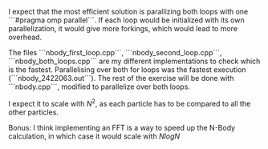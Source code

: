 I expect that the most efficient solution is parallizing both loops with one ´´´#pragma omp parallel´´´. If each loop would be initialized
with its own parallelization, it would give more forkings, which would lead to more overhead.

The files ´´´nbody_first_loop.cpp´´´, ´´´nbody_second_loop.cpp´´´, ´´´nbody_both_loops.cpp´´´ are my different implementations to check which is the fastest. Parallelising over both for loops was the fastest execution (´´´nbody_2422063.out´´´). The rest of the exercise will be done with ´´´nbody.cpp´´´, modified to parallelize over both loops.

I expect it to scale with $N^2$, as each particle has to be compared to all the other particles.

Bonus: I think implementing an FFT is a way to speed up the N-Body calculation, 
in which case it would scale with $N log N$
